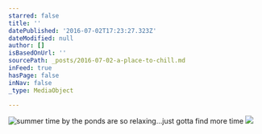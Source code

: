 ```yaml
---
starred: false
title: ''
datePublished: '2016-07-02T17:23:27.323Z'
dateModified: null
author: []
isBasedOnUrl: ''
sourcePath: _posts/2016-07-02-a-place-to-chill.md
inFeed: true
hasPage: false
inNav: false
_type: MediaObject

---
```

![summer time by the ponds are so relaxing...just gotta find more time](https://the-grid-user-content.s3-us-west-2.amazonaws.com/f5807803-6681-4a00-aec3-3064eba63c3e.jpg)
![](https://the-grid-user-content.s3-us-west-2.amazonaws.com/11eba1bf-bbc4-4ca8-9b63-8a2a58c530a1.jpg)